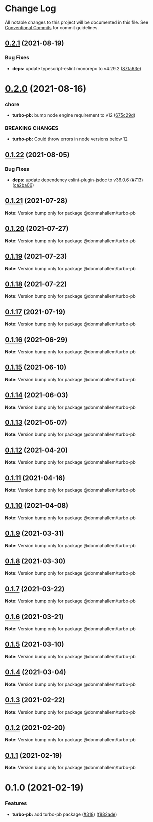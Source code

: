 # Change Log

All notable changes to this project will be documented in this file.
See [Conventional Commits](https://conventionalcommits.org) for commit guidelines.

## [0.2.1](https://github.com/donmahallem/js-libs/compare/@donmahallem/turbo-pb@0.2.0...@donmahallem/turbo-pb@0.2.1) (2021-08-19)


### Bug Fixes

* **deps:** update typescript-eslint monorepo to v4.29.2 ([871a63e](https://github.com/donmahallem/js-libs/commit/871a63ee706f59c9cf0c681a2582989edd9b1f28))





# [0.2.0](https://github.com/donmahallem/js-libs/compare/@donmahallem/turbo-pb@0.1.22...@donmahallem/turbo-pb@0.2.0) (2021-08-16)


### chore

* **turbo-pb:** bump node engine requirement to v12 ([675c29d](https://github.com/donmahallem/js-libs/commit/675c29dc75d7e04c67cf4b67f8a07616ff37c70d))


### BREAKING CHANGES

* **turbo-pb:** Could throw errors in node versions below 12





## [0.1.22](https://github.com/donmahallem/js-libs/compare/@donmahallem/turbo-pb@0.1.21...@donmahallem/turbo-pb@0.1.22) (2021-08-05)


### Bug Fixes

* **deps:** update dependency eslint-plugin-jsdoc to v36.0.6 ([#713](https://github.com/donmahallem/js-libs/issues/713)) ([ca2ba06](https://github.com/donmahallem/js-libs/commit/ca2ba06621b095c8c5a1245b108b56cafa9830f3))





## [0.1.21](https://github.com/donmahallem/js-libs/compare/@donmahallem/turbo-pb@0.1.20...@donmahallem/turbo-pb@0.1.21) (2021-07-28)

**Note:** Version bump only for package @donmahallem/turbo-pb





## [0.1.20](https://github.com/donmahallem/js-libs/compare/@donmahallem/turbo-pb@0.1.19...@donmahallem/turbo-pb@0.1.20) (2021-07-27)

**Note:** Version bump only for package @donmahallem/turbo-pb





## [0.1.19](https://github.com/donmahallem/js-libs/compare/@donmahallem/turbo-pb@0.1.18...@donmahallem/turbo-pb@0.1.19) (2021-07-23)

**Note:** Version bump only for package @donmahallem/turbo-pb





## [0.1.18](https://github.com/donmahallem/js-libs/compare/@donmahallem/turbo-pb@0.1.17...@donmahallem/turbo-pb@0.1.18) (2021-07-22)

**Note:** Version bump only for package @donmahallem/turbo-pb





## [0.1.17](https://github.com/donmahallem/js-libs/compare/@donmahallem/turbo-pb@0.1.16...@donmahallem/turbo-pb@0.1.17) (2021-07-19)

**Note:** Version bump only for package @donmahallem/turbo-pb






## [0.1.16](https://github.com/donmahallem/js-libs/compare/@donmahallem/turbo-pb@0.1.15...@donmahallem/turbo-pb@0.1.16) (2021-06-29)

**Note:** Version bump only for package @donmahallem/turbo-pb






## [0.1.15](https://github.com/donmahallem/js-libs/compare/@donmahallem/turbo-pb@0.1.14...@donmahallem/turbo-pb@0.1.15) (2021-06-10)

**Note:** Version bump only for package @donmahallem/turbo-pb






## [0.1.14](https://github.com/donmahallem/js-libs/compare/@donmahallem/turbo-pb@0.1.13...@donmahallem/turbo-pb@0.1.14) (2021-06-03)

**Note:** Version bump only for package @donmahallem/turbo-pb






## [0.1.13](https://github.com/donmahallem/js-libs/compare/@donmahallem/turbo-pb@0.1.12...@donmahallem/turbo-pb@0.1.13) (2021-05-07)

**Note:** Version bump only for package @donmahallem/turbo-pb






## [0.1.12](https://github.com/donmahallem/js-libs/compare/@donmahallem/turbo-pb@0.1.11...@donmahallem/turbo-pb@0.1.12) (2021-04-20)

**Note:** Version bump only for package @donmahallem/turbo-pb






## [0.1.11](https://github.com/donmahallem/js-libs/compare/@donmahallem/turbo-pb@0.1.10...@donmahallem/turbo-pb@0.1.11) (2021-04-16)

**Note:** Version bump only for package @donmahallem/turbo-pb






## [0.1.10](https://github.com/donmahallem/js-libs/compare/@donmahallem/turbo-pb@0.1.9...@donmahallem/turbo-pb@0.1.10) (2021-04-08)

**Note:** Version bump only for package @donmahallem/turbo-pb






## [0.1.9](https://github.com/donmahallem/js-libs/compare/@donmahallem/turbo-pb@0.1.8...@donmahallem/turbo-pb@0.1.9) (2021-03-31)

**Note:** Version bump only for package @donmahallem/turbo-pb






## [0.1.8](https://github.com/donmahallem/js-libs/compare/@donmahallem/turbo-pb@0.1.7...@donmahallem/turbo-pb@0.1.8) (2021-03-30)

**Note:** Version bump only for package @donmahallem/turbo-pb






## [0.1.7](https://github.com/donmahallem/js-libs/compare/@donmahallem/turbo-pb@0.1.6...@donmahallem/turbo-pb@0.1.7) (2021-03-22)

**Note:** Version bump only for package @donmahallem/turbo-pb






## [0.1.6](https://github.com/donmahallem/js-libs/compare/@donmahallem/turbo-pb@0.1.5...@donmahallem/turbo-pb@0.1.6) (2021-03-21)

**Note:** Version bump only for package @donmahallem/turbo-pb






## [0.1.5](https://github.com/donmahallem/js-libs/compare/@donmahallem/turbo-pb@0.1.4...@donmahallem/turbo-pb@0.1.5) (2021-03-10)

**Note:** Version bump only for package @donmahallem/turbo-pb






## [0.1.4](https://github.com/donmahallem/js-libs/compare/@donmahallem/turbo-pb@0.1.3...@donmahallem/turbo-pb@0.1.4) (2021-03-04)

**Note:** Version bump only for package @donmahallem/turbo-pb






## [0.1.3](https://github.com/donmahallem/js-libs/compare/@donmahallem/turbo-pb@0.1.2...@donmahallem/turbo-pb@0.1.3) (2021-02-22)

**Note:** Version bump only for package @donmahallem/turbo-pb






## [0.1.2](https://github.com/donmahallem/js-libs/compare/@donmahallem/turbo-pb@0.1.1...@donmahallem/turbo-pb@0.1.2) (2021-02-20)

**Note:** Version bump only for package @donmahallem/turbo-pb






## [0.1.1](https://github.com/donmahallem/js-libs/compare/@donmahallem/turbo-pb@0.1.0...@donmahallem/turbo-pb@0.1.1) (2021-02-19)

**Note:** Version bump only for package @donmahallem/turbo-pb






# 0.1.0 (2021-02-19)


### Features

* **turbo-pb:** add turbo-pb package ([#318](https://github.com/donmahallem/js-libs/issues/318)) ([f882ade](https://github.com/donmahallem/js-libs/commit/f882adec2994c04700cbdccd1d31030cd402fcb2))
